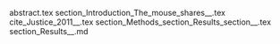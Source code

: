 abstract.tex
section_Introduction_The_mouse_shares__.tex
cite_Justice_2011__.tex
section_Methods_section_Results_section__.tex
section_Results__.md

